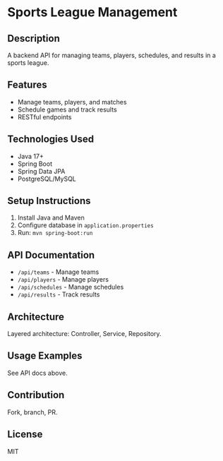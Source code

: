 # Sports League Management

## Description
A backend API for managing teams, players, schedules, and results in a sports league.

## Features
- Manage teams, players, and matches
- Schedule games and track results
- RESTful endpoints

## Technologies Used
- Java 17+
- Spring Boot
- Spring Data JPA
- PostgreSQL/MySQL

## Setup Instructions
1. Install Java and Maven
2. Configure database in `application.properties`
3. Run: `mvn spring-boot:run`

## API Documentation
- `/api/teams` - Manage teams
- `/api/players` - Manage players
- `/api/schedules` - Manage schedules
- `/api/results` - Track results

## Architecture
Layered architecture: Controller, Service, Repository.

## Usage Examples
See API docs above.

## Contribution
Fork, branch, PR.

## License
MIT
